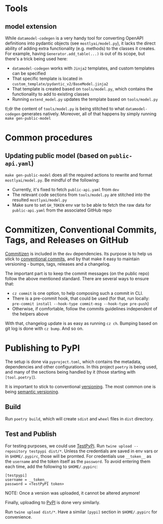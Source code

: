 # Tools

## model extension

While `datamodel-codegen` is a very handy tool for converting OpenAPI definitions into
pydantic objects (see `mostlyai/model.py`), it lacks the direct ability of adding extra functionality (e.g. methods)
to the classes it creates. For example, having `Generator.add_table(...)` is out of its scope, but
there's a trick being used here:
- `datamodel-codegen` works with `Jinja2` templates, and custom templates can be specified
- That specific template is located in `custom_template/pydantic_v2/BaseModel.jinja2`
- That template is created based on `tools/model.py`, which contains the functionality to add to existing classes
- Running `extend_model.py` updates the template based on `tools/model.py`

tl;dr the content of `tools/model.py` is being stitched to what `datamodel-codegen` generates natively.
Moreover, all of that happens by simply running `make gen-public-model`

# Common procedures

## Updating public model (based on `public-api.yaml`)

`make gen-public-model` does all the required actions to rewrite and format `mostlyai/model.py`.
Be mindful of the following:
- Currently, it's fixed to fetch `public-api.yaml` from `dev`
- The relevant code sections from `tools/model.py` are stitched into the resulted `mostlyai/model.py`
- Make sure to set `GH_TOKEN` env var to be able to fetch the raw data for `public-api.yaml` from the associated GitHub repo

# Commitizen, Conventional Commits, Tags, and Releases on GitHub

[Commitizen](https://commitizen-tools.github.io/commitizen/) is included in the `dev` dependencies. Its purpose is to help us stick to [conventional commits](https://www.conventionalcommits.org/),
and by that make it easy to maintain versioning - bumps, tags, releases and a changelog.

The important part is to keep the commit messages (on the public repo) follow the above mentioned standard. There are several ways to ensure that:
- `cz commit` is one option, to help composing such a commit in CLI.
- There is a pre-commit hook, that could be used (for that, run locally: `pre-commit install --hook-type commit-msg --hook-type pre-push`)
- Otherwise, if comfortable, follow the commits guidelines independent of the helpers above

With that, changelog update is as easy as running `cz ch`. Bumping based on git log is done with `cz bump`. And so on.

# Publishing to PyPI

The setup is done via `pyproject.toml`, which contains the metadata, dependencies and other configurations.
In this project `poetry` is being used, and many of the sections being handled by it (those starting with `[tool.poetry]`).

It is important to stick to conventional [versioning](https://py-pkgs.org/07-releasing-versioning.html).
The most common one is being [semantic versioning](https://semver.org/).

## Build

Run `poetry build`, which will create `sdist` and `wheel` files in `dist` directory.

## Test and Publish

For testing purposes, we could use [TestPyPi](https://test.pypi.org/).
Run `twine upload --repository testpypi dist/*`. Unless the credentials are saved in env vars or in `$HOME/.pypirc`, those will be promted.
For credentials use `__token__` as the `username` and the token itself as the `password`. To avoid entering them each time, add the following to `$HOME/.pypirc`:

```
[testpypi]
username = __token__
password = <TestPyPI token>
```

NOTE: Once a version was uploaded, it cannot be altered anymore!

Finally, uploading to [PyPI](https://pypi.org/) is done very similarly.

Run `twine upload dist/*`.
Have a similar `[pypi]` section in `$HOME/.pypirc` for convenience.
